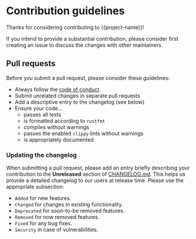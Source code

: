 # Contribution guidelines

Thanks for considering contributing to {{project-name}}!

If you intend to provide a substantial contribution, please consider first creating an issue to discuss the changes with other maintainers.

## Pull requests

Before you submit a pull request, please consider these guidelines:

- Always follow the [code of conduct](https://www.rust-lang.org/conduct.html)
- Submit unrelated changes in separate pull requests
- Add a descriptive entry to the changelog (see below)
- Ensure your code...
  - passes all tests
  - is formatted according to `rustfmt`
  - compiles without warnings
  - passes the enabled `clippy` lints without warnings
  - is appropriately documented

### Updating the changelog

When submitting a pull request, please add an entry briefly describing your contribution to the **Unreleased** section of [CHANGELOG.md](https://github.com/yoshanuikabundi/{{project-name}}/blob/main/CHANGELOG.md). This helps us provide a detailed changelog to our users at release time. Please use the appropriate subsection:

- `Added` for new features.
- `Changed` for changes in existing functionality.
- `Deprecated` for soon-to-be removed features.
- `Removed` for now removed features.
- `Fixed` for any bug fixes.
- `Security` in case of vulnerabilities.
